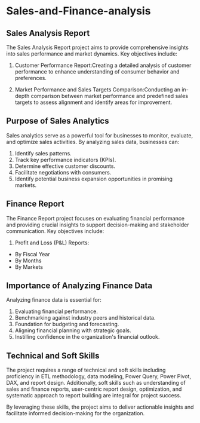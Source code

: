 # Sales-and-Finance-analysis
## Sales Analysis Report
The Sales Analysis Report project aims to provide comprehensive insights into sales performance and market dynamics. Key objectives include:

1.  Customer Performance Report:Creating a detailed analysis of customer performance to enhance understanding of consumer behavior and preferences.

2.  Market Performance and Sales Targets Comparison:Conducting an in-depth comparison between market performance and predefined sales targets to assess alignment and identify areas for improvement.

## Purpose of Sales Analytics
Sales analytics serve as a powerful tool for businesses to monitor, evaluate, and optimize sales activities. By analyzing sales data, businesses can:

1. Identify sales patterns.
2. Track key performance indicators (KPIs).
3. Determine effective customer discounts.
4. Facilitate negotiations with consumers.
5. Identify potential business expansion opportunities in promising markets.

## Finance Report
The Finance Report project focuses on evaluating financial performance and providing crucial insights to support decision-making and stakeholder communication. Key objectives include:

1. Profit and Loss (P&L) Reports:
- By Fiscal Year
- By Months
- By Markets

## Importance of Analyzing Finance Data

Analyzing finance data is essential for:

1. Evaluating financial performance.
2. Benchmarking against industry peers and historical data.
3. Foundation for budgeting and forecasting.
4. Aligning financial planning with strategic goals.
5. Instilling confidence in the organization's financial outlook.

## Technical and Soft Skills

The project requires a range of technical and soft skills including proficiency in ETL methodology, data modeling, Power Query, Power Pivot, DAX, and report design. Additionally, soft skills such as understanding of sales and finance reports, user-centric report design, optimization, and systematic approach to report building are integral for project success.

By leveraging these skills, the project aims to deliver actionable insights and facilitate informed decision-making for the organization.
